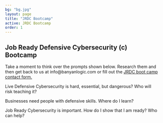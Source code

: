```yaml
---
bg: "bg.jpg"
layout: page
title: "JRDC Bootcamp"
active: JRDC Bootcamp
order: 1
---
```

## Job Ready Defensive Cybersecurity (c) Bootcamp
<p>
Take a moment to think over the prompts shown below. Research them and then get back to us at info@banyanlogic.com or fill out the <a href="https://forms.office.com/Pages/ResponsePage.aspx?id=sCcL4y7YvESdCVcMcTuu4OIitblMf7hIhnaXAD0Y67FUNkNKQkNQNloxWENQRFlMU1FEU1M1Mzk3Ui4u">JRDC boot camp contact form.</a>
<p>
Live Defensive Cybersecurity is hard, essential, but dangerous? Who will risk teaching it?

Businesses need people with defensive skills. Where do I learn?

Job Ready Cybersecurity is important. How do I show that I am ready? Who can help?
